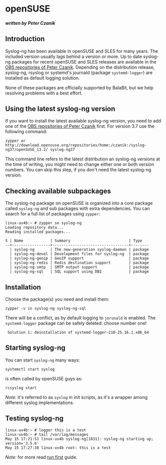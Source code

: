 # openSUSE
##### written by Peter Czanik

[ref:compile]: chapters/chapter_2/README.md
[ref:run]: chapters/chapter_2/README.md
[ref:docs]: http://www.balabit.com/sites/default/files/documents/syslog-ng-ose-latest-guides/en/syslog-ng-ose-guide-admin/html-single/index.html
[gh:ose-official]: http://www.github.com/balabit/syslog-ng
[ref:obs-czp-sub]: https://build.opensuse.org/project/subprojects/home:czanik

## Introduction

Syslog-ng has been available in openSUSE and SLES for many years. The included
version usually lags behind a version or more. Up to date syslog-ng packages for
recent openSUSE and SLES releases are available in the [OBS repositories of Peter Czanik][ref:obs-czp-sub]. Depending on the distribution release, syslog-ng, rsyslog or
systemd's journald (package `systemd-logger`) are installed as default logging
solution.

None of these packages are officially supported by BalaBit, but we help resolving
problems with a best effort.

## Using the latest syslog-ng version

If you want to install the latest available syslog-ng version, you need to add
one of the [OBS repositories of Peter Czanik][ref:obs-czp-sub] first. For
version 3.7 use the following command:
```shell
zypper ar http://download.opensuse.org/repositories/home:/czanik:/syslog-ng37/openSUSE_13.2/ syslog-ng37
```
This command line refers to the latest distribution an syslog-ng versions at the
time of writing, you might need to change either one or both version numbers.
You can skip this step, if you don't need the latest syslog-ng version.

## Checking available subpackages

The syslog-ng package on openSUSE is organized into a core package called `syslog-ng`
and sub packages with extra dependencies. You can search for a full list
of packages using `zypper`:

```shell
linux-uv4b:~ # zypper se syslog-ng
Loading repository data...
Reading installed packages...

S | Name            | Summary                          | Type   
--+-----------------+----------------------------------+--------
  | syslog-ng       | The new-generation syslog-daemon | package
  | syslog-ng-devel | Development files for syslog-ng  | package
  | syslog-ng-geoip | GeoIP support                    | package
  | syslog-ng-redis | Redis destination support        | package
  | syslog-ng-smtp  | SMTP output support              | package
  | syslog-ng-sql   | SQL support using DBI            | package
```

## Installation

Choose the package(s) you need and install them:

```shell
zypper -v in syslog-ng syslog-ng-sql
```

There will be a conflict, as by default logging to `jorunald` is enabled. The
`systemd-logger` package can be safely deleted: choose number one!

```shell
 Solution 1: deinstallation of systemd-logger-210-25.16.1.x86_64
```

## Starting syslog-ng

You can start `syslog-ng` many ways:

```shell
systemctl start syslog
```

is often called by openSUSE guys as:

```shell
rcsyslog start
```

*Note:* it's referred to as `syslog` in init scripts, as it's a wrapper among
different syslog implementations.

## Testing syslog-ng

```shell
linux-uv4b:~ # logger this is a test
linux-uv4b:~ # tail /var/log/messages 
May 15 17:21:51 linux-uv4b syslog-ng[1831]: syslog-ng starting up; version='3.5.6'
May 15 17:27:38 linux-uv4b root: this is a test
```

*Note:* for more read [run first][ref:run] guide.



